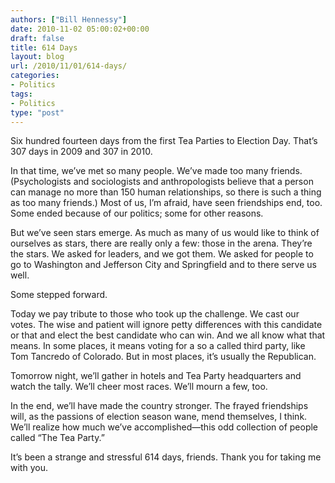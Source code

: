 ```yaml
---
authors: ["Bill Hennessy"]
date: 2010-11-02 05:00:02+00:00
draft: false
title: 614 Days
layout: blog
url: /2010/11/01/614-days/
categories:
- Politics
tags:
- Politics
type: "post"
---
```


Six hundred fourteen days from the first Tea Parties to Election Day. That’s 307 days in 2009 and 307 in 2010.

 

In that time, we’ve met so many people. We’ve made too many friends. (Psychologists and sociologists and anthropologists believe that a person can manage no more than 150 human relationships, so there is such a thing as too many friends.) Most of us, I’m afraid, have seen friendships end, too. Some ended because of our politics; some for other reasons. 

 

But we’ve seen stars emerge. As much as many of us would like to think of ourselves as stars, there are really only a few: those in the arena. They’re the stars. We asked for leaders, and we got them. We asked for people to go to Washington and Jefferson City and Springfield and to there serve us well.

 

Some stepped forward. 

 

Today we pay tribute to those who took up the challenge. We cast our votes. The wise and patient will ignore petty differences with this candidate or that and elect the best candidate who can win. And we all know what that means. In some places, it means voting for a so a called third party, like Tom Tancredo of Colorado. But in most places, it’s usually the Republican.

 

Tomorrow night, we’ll gather in hotels and Tea Party headquarters and watch the tally. We’ll cheer most races. We’ll mourn a few, too.

 

In the end, we’ll have made the country stronger. The frayed friendships will, as the passions of election season wane, mend themselves, I think. We’ll realize how much we’ve accomplished—this odd collection of people called “The Tea Party.”

 

It’s been a strange and stressful 614 days, friends. Thank you for taking me with you.
